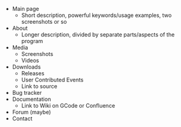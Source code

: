   * Main page
    * Short description, powerful keywords/usage examples, two screenshots or so
  * About
    * Longer description, divided by separate parts/aspects of the program
  * Media
    * Screenshots
    * Videos
  * Downloads
    * Releases
    * User Contributed Events
    * Link to source
  * Bug tracker
  * Documentation
    * Link to Wiki on GCode or Confluence
  * Forum (maybe)
  * Contact